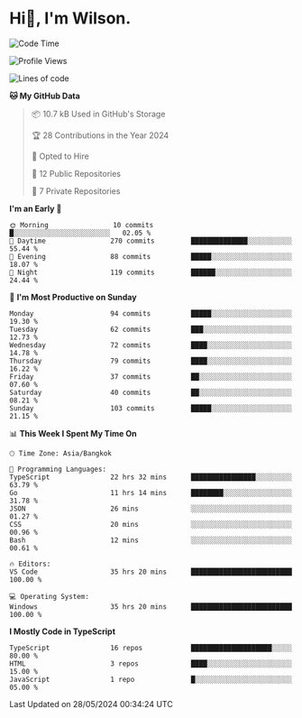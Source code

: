 # Hi👋, I'm Wilson.
<!--START_SECTION:waka-->
![Code Time](http://img.shields.io/badge/Code%20Time-1%2C438%20hrs%2048%20mins-blue)

![Profile Views](http://img.shields.io/badge/Profile%20Views-13-blue)

![Lines of code](https://img.shields.io/badge/From%20Hello%20World%20I%27ve%20Written-237.5%20thousand%20lines%20of%20code-blue)

**🐱 My GitHub Data** 

> 📦 10.7 kB Used in GitHub's Storage 
 > 
> 🏆 28 Contributions in the Year 2024
 > 
> 💼 Opted to Hire
 > 
> 📜 12 Public Repositories 
 > 
> 🔑 7 Private Repositories 
 > 
**I'm an Early 🐤** 

```text
🌞 Morning                10 commits          █░░░░░░░░░░░░░░░░░░░░░░░░   02.05 % 
🌆 Daytime                270 commits         ██████████████░░░░░░░░░░░   55.44 % 
🌃 Evening                88 commits          █████░░░░░░░░░░░░░░░░░░░░   18.07 % 
🌙 Night                  119 commits         ██████░░░░░░░░░░░░░░░░░░░   24.44 % 
```
📅 **I'm Most Productive on Sunday** 

```text
Monday                   94 commits          █████░░░░░░░░░░░░░░░░░░░░   19.30 % 
Tuesday                  62 commits          ███░░░░░░░░░░░░░░░░░░░░░░   12.73 % 
Wednesday                72 commits          ████░░░░░░░░░░░░░░░░░░░░░   14.78 % 
Thursday                 79 commits          ████░░░░░░░░░░░░░░░░░░░░░   16.22 % 
Friday                   37 commits          ██░░░░░░░░░░░░░░░░░░░░░░░   07.60 % 
Saturday                 40 commits          ██░░░░░░░░░░░░░░░░░░░░░░░   08.21 % 
Sunday                   103 commits         █████░░░░░░░░░░░░░░░░░░░░   21.15 % 
```


📊 **This Week I Spent My Time On** 

```text
🕑︎ Time Zone: Asia/Bangkok

💬 Programming Languages: 
TypeScript               22 hrs 32 mins      ████████████████░░░░░░░░░   63.79 % 
Go                       11 hrs 14 mins      ████████░░░░░░░░░░░░░░░░░   31.78 % 
JSON                     26 mins             ░░░░░░░░░░░░░░░░░░░░░░░░░   01.27 % 
CSS                      20 mins             ░░░░░░░░░░░░░░░░░░░░░░░░░   00.96 % 
Bash                     12 mins             ░░░░░░░░░░░░░░░░░░░░░░░░░   00.61 % 

🔥 Editors: 
VS Code                  35 hrs 20 mins      █████████████████████████   100.00 % 

💻 Operating System: 
Windows                  35 hrs 20 mins      █████████████████████████   100.00 % 
```

**I Mostly Code in TypeScript** 

```text
TypeScript               16 repos            ████████████████████░░░░░   80.00 % 
HTML                     3 repos             ████░░░░░░░░░░░░░░░░░░░░░   15.00 % 
JavaScript               1 repo              █░░░░░░░░░░░░░░░░░░░░░░░░   05.00 % 
```




 Last Updated on 28/05/2024 00:34:24 UTC
<!--END_SECTION:waka-->
